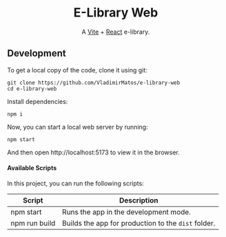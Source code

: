 <h1 align="center">
  E-Library Web
</h1>

<p align="center">
    A <a href="https://vitejs.dev">Vite</a> + <a href="https://react.dev">React</a> e-library.
</p>

## Development

To get a local copy of the code, clone it using git:

```
git clone https://github.com/VladimirMatos/e-library-web
cd e-library-web
```

Install dependencies:

```
npm i
```

Now, you can start a local web server by running:

```
npm start
```

And then open http://localhost:5173 to view it in the browser.

#### Available Scripts

In this project, you can run the following scripts:

| Script        | Description                                         |
| ------------- | --------------------------------------------------- |
| npm start     | Runs the app in the development mode.               |
| npm run build | Builds the app for production to the `dist` folder. |
